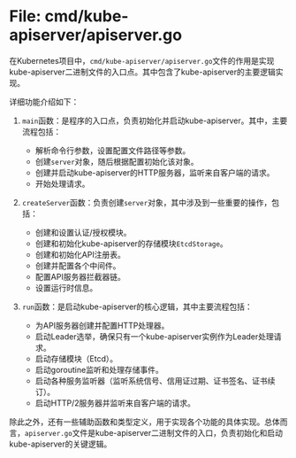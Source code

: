 # File: cmd/kube-apiserver/apiserver.go

在Kubernetes项目中，`cmd/kube-apiserver/apiserver.go`文件的作用是实现kube-apiserver二进制文件的入口点。其中包含了kube-apiserver的主要逻辑实现。

详细功能介绍如下：

1. `main`函数：是程序的入口点，负责初始化并启动kube-apiserver。其中，主要流程包括：
   - 解析命令行参数，设置配置文件路径等参数。
   - 创建`server`对象，随后根据配置初始化该对象。
   - 创建并启动kube-apiserver的HTTP服务器，监听来自客户端的请求。
   - 开始处理请求。


2. `createServer`函数：负责创建`server`对象，其中涉及到一些重要的操作，包括：
   - 创建和设置认证/授权模块。
   - 创建和初始化kube-apiserver的存储模块`EtcdStorage`。
   - 创建和初始化API注册表。
   - 创建并配置各个中间件。
   - 配置API服务器拦截器链。
   - 设置运行时信息。

3. `run`函数：是启动kube-apiserver的核心逻辑，其中主要流程包括：
   - 为API服务器创建并配置HTTP处理器。
   - 启动Leader选举，确保只有一个kube-apiserver实例作为Leader处理请求。
   - 启动存储模块（Etcd）。
   - 启动goroutine监听和处理存储事件。
   - 启动各种服务监听器（监听系统信号、信用证过期、证书签名、证书续订）。
   - 启动HTTP/2服务器并监听来自客户端的请求。

除此之外，还有一些辅助函数和类型定义，用于实现各个功能的具体实现。总体而言，`apiserver.go`文件是kube-apiserver二进制文件的入口，负责初始化和启动kube-apiserver的关键逻辑。

